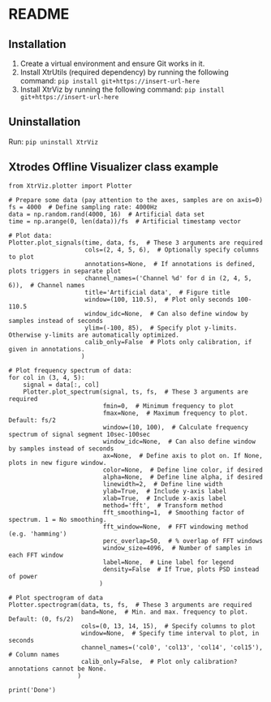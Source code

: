 # README #

## Installation ##

1. Create a virtual environment and ensure Git works in it. 
2. Install XtrUtils (required dependency) by running the following command:
`pip install git+https://insert-url-here`
3. Install XtrViz by running the following command:
`pip install git+https://insert-url-here`

## Uninstallation

Run: `pip uninstall XtrViz`
    
## Xtrodes Offline Visualizer class example ##

    from XtrViz.plotter import Plotter

    # Prepare some data (pay attention to the axes, samples are on axis=0)
    fs = 4000  # Define sampling rate: 4000Hz
    data = np.random.rand(4000, 16)  # Artificial data set
    time = np.arange(0, len(data))/fs  # Artificial timestamp vector

    # Plot data:
    Plotter.plot_signals(time, data, fs,  # These 3 arguments are required
                         cols=(2, 4, 5, 6),  # Optionally specify columns to plot
                         annotations=None,  # If annotations is defined, plots triggers in separate plot
                         channel_names=('Channel %d' for d in (2, 4, 5, 6)),  # Channel names
                         title='Artificial data',  # Figure title
                         window=(100, 110.5),  # Plot only seconds 100-110.5
                         window_idc=None,  # Can also define window by samples instead of seconds
                         ylim=(-100, 85),  # Specify plot y-limits. Otherwise y-limits are automatically optimized.
                         calib_only=False  # Plots only calibration, if given in annotations.
                        )

    # Plot frequency spectrum of data:
    for col in (3, 4, 5):
        signal = data[:, col]
        Plotter.plot_spectrum(signal, ts, fs,  # These 3 arguments are required
                              fmin=0,  # Minimum frequency to plot
                              fmax=None,  # Maximum frequency to plot. Default: fs/2
                              window=(10, 100),  # Calculate frequency spectrum of signal segment 10sec-100sec
                              window_idc=None,  # Can also define window by samples instead of seconds
                              ax=None,  # Define axis to plot on. If None, plots in new figure window.
                              color=None,  # Define line color, if desired
                              alpha=None,  # Define line alpha, if desired
                              linewidth=2,  # Define line width
                              ylab=True,  # Include y-axis label
                              xlab=True,  # Include x-axis label
                              method='fft',  # Transform method
                              fft_smoothing=1,  # Smoothing factor of spectrum. 1 = No smoothing.
                              fft_window=None,  # FFT windowing method (e.g. 'hamming')
                              perc_overlap=50,  # % overlap of FFT windows
                              window_size=4096,  # Number of samples in each FFT window
                              label=None,  # Line label for legend
                              density=False  # If True, plots PSD instead of power
                             )

    # Plot spectrogram of data
    Plotter.spectrogram(data, ts, fs,  # These 3 arguments are required
                        band=None,  # Min. and max. frequency to plot. Default: (0, fs/2)
                        cols=(0, 13, 14, 15),  # Specify columns to plot
                        window=None,  # Specify time interval to plot, in seconds
                        channel_names=('col0', 'col13', 'col14', 'col15'),  # Column names
                        calib_only=False,  # Plot only calibration? annotations cannot be None.
                       )

    print('Done')